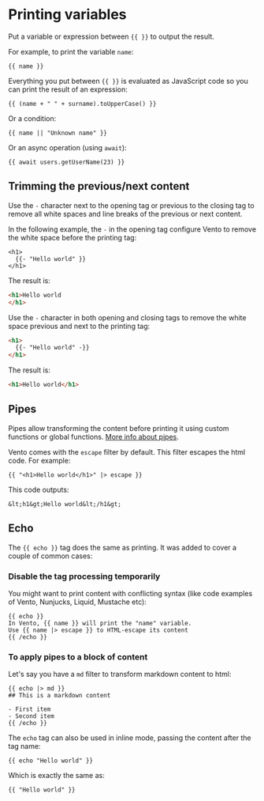 # Printing variables

Put a variable or expression between `{{ }}` to output the result.

For example, to print the variable `name`:

```vento
{{ name }}
```

Everything you put between `{{ }}` is evaluated as JavaScript code so you can
print the result of an expression:

```vento
{{ (name + " " + surname).toUpperCase() }}
```

Or a condition:

```vento
{{ name || "Unknown name" }}
```

Or an async operation (using `await`):

```vento
{{ await users.getUserName(23) }}
```

## Trimming the previous/next content

Use the `-` character next to the opening tag or previous to the closing tag to
remove all white spaces and line breaks of the previous or next content.

In the following example, the `-` in the opening tag configure Vento to remove
the white space before the printing tag:

```vento
<h1>
  {{- "Hello world" }}
</h1>
```

The result is:

```html
<h1>Hello world
</h1>
```

Use the `-` character in both opening and closing tags to remove the white space
previous and next to the printing tag:

```html
<h1>
  {{- "Hello world" -}}
</h1>
```

The result is:

```html
<h1>Hello world</h1>
```

## Pipes

Pipes allow transforming the content before printing it using custom functions
or global functions. [More info about pipes](./pipes.md).

Vento comes with the `escape` filter by default. This filter escapes the html
code. For example:

```vento
{{ "<h1>Hello world</h1>" |> escape }}
```

This code outputs:

```
&lt;h1&gt;Hello world&lt;/h1&gt;
```

## Echo

The `{{ echo }}` tag does the same as printing. It was added to cover a couple of common cases:

### Disable the tag processing temporarily

You might want to print content with conflicting syntax (like code examples of Vento, Nunjucks, Liquid, Mustache etc):

```vento
{{ echo }}
In Vento, {{ name }} will print the "name" variable.
Use {{ name |> escape }} to HTML-escape its content
{{ /echo }}
```

### To apply pipes to a block of content

Let's say you have a `md` filter to transform markdown content to html:

```vento
{{ echo |> md }}
## This is a markdown content

- First item
- Second item
{{ /echo }}
```

The `echo` tag can also be used in inline mode, passing the content after the tag name:

```vento
{{ echo "Hello world" }}
```

Which is exactly the same as:

```vento
{{ "Hello world" }}
```
